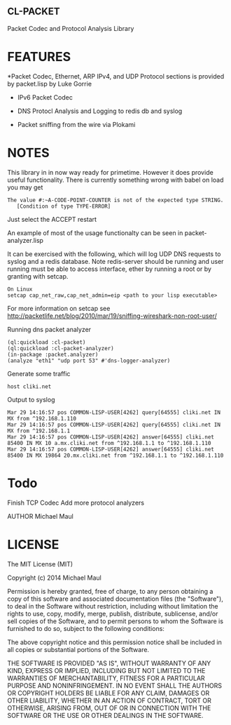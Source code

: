 CL-PACKET
---------

Packet Codec and Protocol Analysis Library

FEATURES
========
*Packet Codec, Ethernet, ARP IPv4, and UDP Protocol  sections is provided by packet.lisp by Luke Gorrie

* IPv6 Packet Codec

* DNS Protocl Analysis and Logging to redis db and syslog

* Packet sniffing from the wire via Plokami

NOTES
=====
This library in in now way ready for primetime. However it does provide
useful functionality. There is currently something wrong with babel on load
you may get 

```
The value #:~A-CODE-POINT-COUNTER is not of the expected type STRING.
   [Condition of type TYPE-ERROR]
```

Just select the ACCEPT restart

An example of most of the usage functionalty can be seen in packet-analyzer.lisp

It can be exercised with the following, which will log UDP DNS requests to
syslog and a redis database. Note redis-server should be running and
user running must be able to access interface, ether by running a root or by granting with setcap.

```
On Linux
setcap cap_net_raw,cap_net_admin=eip <path to your lisp executable>
```

For more information on setcap see http://packetlife.net/blog/2010/mar/19/sniffing-wireshark-non-root-user/

Running dns packet analyzer
```
(ql:quickload :cl-packet)
(ql:quickload :cl-packet-analyzer)
(in-package :packet.analyzer)
(analyze "eth1" "udp port 53" #'dns-logger-analyzer)
```

Generate some traffic
```
host cliki.net
```

Output to syslog
```
Mar 29 14:16:57 pos COMMON-LISP-USER[4262] ﻿query[64555] cliki.net IN MX from ^192.168.1.110 
Mar 29 14:16:57 pos COMMON-LISP-USER[4262] ﻿query[64555] cliki.net IN MX from ^192.168.1.1 
Mar 29 14:16:57 pos COMMON-LISP-USER[4262] ﻿answer[64555] cliki.net 85400 IN MX 10 a.mx.cliki.net from ^192.168.1.1 to ^192.168.1.110
Mar 29 14:16:57 pos COMMON-LISP-USER[4262] ﻿answer[64555] cliki.net 85400 IN MX 19864 20.mx.cliki.net from ^192.168.1.1 to ^192.168.1.110
```
Todo
=====
Finish TCP Codec
Add more protocol analyzers


AUTHOR
Michael Maul


LICENSE
=======
The MIT License (MIT)

Copyright (c) 2014 Michael Maul

Permission is hereby granted, free of charge, to any person obtaining a copy of
this software and associated documentation files (the "Software"), to deal in
the Software without restriction, including without limitation the rights to
use, copy, modify, merge, publish, distribute, sublicense, and/or sell copies of
the Software, and to permit persons to whom the Software is furnished to do so,
subject to the following conditions:

The above copyright notice and this permission notice shall be included in all
copies or substantial portions of the Software.

THE SOFTWARE IS PROVIDED "AS IS", WITHOUT WARRANTY OF ANY KIND, EXPRESS OR
IMPLIED, INCLUDING BUT NOT LIMITED TO THE WARRANTIES OF MERCHANTABILITY, FITNESS
FOR A PARTICULAR PURPOSE AND NONINFRINGEMENT. IN NO EVENT SHALL THE AUTHORS OR
COPYRIGHT HOLDERS BE LIABLE FOR ANY CLAIM, DAMAGES OR OTHER LIABILITY, WHETHER
IN AN ACTION OF CONTRACT, TORT OR OTHERWISE, ARISING FROM, OUT OF OR IN
CONNECTION WITH THE SOFTWARE OR THE USE OR OTHER DEALINGS IN THE SOFTWARE.
